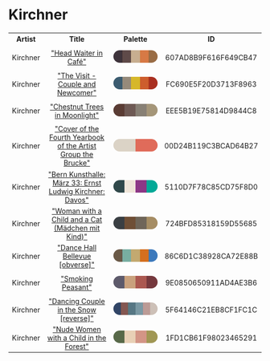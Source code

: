 
<!DOCTYPE html>
<html><body>
<h1>Kirchner</h1>
<table style="width:100%">
<tr><th style="text-align: center; vertical-align: middle;">Artist</th><th style="text-align: center; vertical-align: middle;">Title</th><th style="text-align: center; vertical-align: middle;">Palette</th><th style="text-align: center; vertical-align: middle;">ID</th></tr>
<tr><td style="text-align: center; vertical-align: middle;"><p style="font-size:14px">Kirchner</p></td> <td style="text-align: center; vertical-align: middle;"><a href=https://www.nga.gov/content/ngaweb/collection/art-object-page.152783.html style="font-size:14px">"Head Waiter in Café"</a></td> <td style="text-align: center; vertical-align: middle;"><img style="border-radius: 14px;" src="../media/swatches/607AD8B9F616F649CB47.jpg" height="25"></td> <td style="text-align: center; vertical-align: middle;"><p style="font-size:14px">607AD8B9F616F649CB47</p></td></tr>
<tr><td style="text-align: center; vertical-align: middle;"><p style="font-size:14px">Kirchner</p></td> <td style="text-align: center; vertical-align: middle;"><a href=https://www.nga.gov/content/ngaweb/collection/art-object-page.71239.html style="font-size:14px">"The Visit - Couple and Newcomer"</a></td> <td style="text-align: center; vertical-align: middle;"><img style="border-radius: 14px;" src="../media/swatches/FC690E5F20D3713F8963.jpg" height="25"></td> <td style="text-align: center; vertical-align: middle;"><p style="font-size:14px">FC690E5F20D3713F8963</p></td></tr>
<tr><td style="text-align: center; vertical-align: middle;"><p style="font-size:14px">Kirchner</p></td> <td style="text-align: center; vertical-align: middle;"><a href=https://www.nga.gov/content/ngaweb/collection/art-object-page.152784.html style="font-size:14px">"Chestnut Trees in Moonlight"</a></td> <td style="text-align: center; vertical-align: middle;"><img style="border-radius: 14px;" src="../media/swatches/EEE5B19E75814D9844C8.jpg" height="25"></td> <td style="text-align: center; vertical-align: middle;"><p style="font-size:14px">EEE5B19E75814D9844C8</p></td></tr>
<tr><td style="text-align: center; vertical-align: middle;"><p style="font-size:14px">Kirchner</p></td> <td style="text-align: center; vertical-align: middle;"><a href= https://www.nga.gov/content/ngaweb/collection/art-object-page.8104.html style="font-size:14px">"Cover of the Fourth Yearbook of the Artist Group the Brucke"</a></td> <td style="text-align: center; vertical-align: middle;"><img style="border-radius: 14px;" src="../media/swatches/00D24B119C3BCAD64B27.jpg" height="25"></td> <td style="text-align: center; vertical-align: middle;"><p style="font-size:14px">00D24B119C3BCAD64B27</p></td></tr>
<tr><td style="text-align: center; vertical-align: middle;"><p style="font-size:14px">Kirchner</p></td> <td style="text-align: center; vertical-align: middle;"><a href=https://www.nga.gov/collection/art-object-page.152789.html style="font-size:14px">"Bern Kunsthalle: März 33: Ernst Ludwig Kirchner: Davos"</a></td> <td style="text-align: center; vertical-align: middle;"><img style="border-radius: 14px;" src="../media/swatches/5110D7F78C85CD75F8D0.jpg" height="25"></td> <td style="text-align: center; vertical-align: middle;"><p style="font-size:14px">5110D7F78C85CD75F8D0</p></td></tr>
<tr><td style="text-align: center; vertical-align: middle;"><p style="font-size:14px">Kirchner</p></td> <td style="text-align: center; vertical-align: middle;"><a href=https://www.nga.gov/collection/art-object-page.154346.html style="font-size:14px">"Woman with a Child and a Cat (Mädchen mit Kind)"</a></td> <td style="text-align: center; vertical-align: middle;"><img style="border-radius: 14px;" src="../media/swatches/724BFD85318159D55685.jpg" height="25"></td> <td style="text-align: center; vertical-align: middle;"><p style="font-size:14px">724BFD85318159D55685</p></td></tr>
<tr><td style="text-align: center; vertical-align: middle;"><p style="font-size:14px">Kirchner</p></td> <td style="text-align: center; vertical-align: middle;"><a href= https://www.nga.gov/content/ngaweb/collection/art-object-page.71238.html style="font-size:14px">"Dance Hall Bellevue [obverse]"</a></td> <td style="text-align: center; vertical-align: middle;"><img style="border-radius: 14px;" src="../media/swatches/86C6D1C38928CA72E88B.jpg" height="25"></td> <td style="text-align: center; vertical-align: middle;"><p style="font-size:14px">86C6D1C38928CA72E88B</p></td></tr>
<tr><td style="text-align: center; vertical-align: middle;"><p style="font-size:14px">Kirchner</p></td> <td style="text-align: center; vertical-align: middle;"><a href=https://www.nga.gov/content/ngaweb/collection/art-object-page.154350.html style="font-size:14px">"Smoking Peasant"</a></td> <td style="text-align: center; vertical-align: middle;"><img style="border-radius: 14px;" src="../media/swatches/9E0850650911AD4AE3B6.jpg" height="25"></td> <td style="text-align: center; vertical-align: middle;"><p style="font-size:14px">9E0850650911AD4AE3B6</p></td></tr>
<tr><td style="text-align: center; vertical-align: middle;"><p style="font-size:14px">Kirchner</p></td> <td style="text-align: center; vertical-align: middle;"><a href=https://www.nga.gov/content/ngaweb/collection/art-object-page.163768.html style="font-size:14px">"Dancing Couple in the Snow [reverse]"</a></td> <td style="text-align: center; vertical-align: middle;"><img style="border-radius: 14px;" src="../media/swatches/5F64146C21EB8CF1FC1C.jpg" height="25"></td> <td style="text-align: center; vertical-align: middle;"><p style="font-size:14px">5F64146C21EB8CF1FC1C</p></td></tr>
<tr><td style="text-align: center; vertical-align: middle;"><p style="font-size:14px">Kirchner</p></td> <td style="text-align: center; vertical-align: middle;"><a href=https://www.nga.gov/collection/art-object-page.154352.html style="font-size:14px">"Nude Women with a Child in the Forest"</a></td> <td style="text-align: center; vertical-align: middle;"><img style="border-radius: 14px;" src="../media/swatches/1FD1CB61F98023465291.jpg" height="25"></td> <td style="text-align: center; vertical-align: middle;"><p style="font-size:14px">1FD1CB61F98023465291</p></td></tr>
</table>
</body></html>
